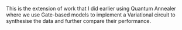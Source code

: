 This is the extension of work that I did earlier using Quantum Annealer where we use Gate-based models to implement a Variational circuit to synthesise the data and further compare their performance.
